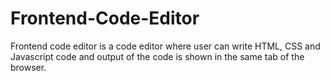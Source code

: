 # Frontend-Code-Editor
Frontend code editor is a code editor where user can write HTML, CSS and Javascript code and output of the code is shown in the same tab of the browser.
